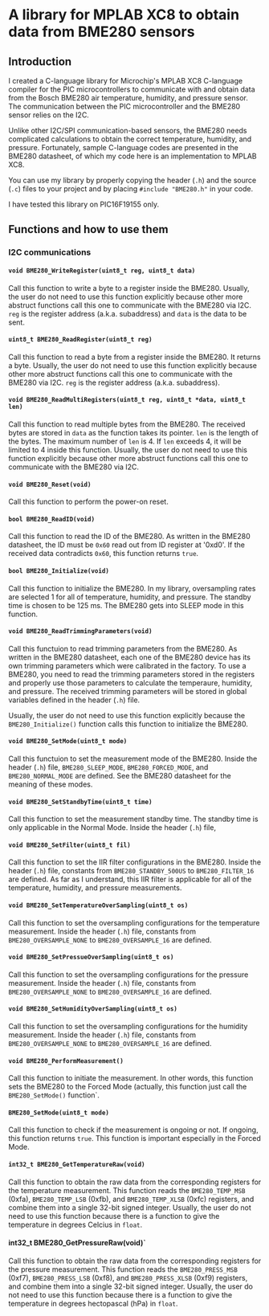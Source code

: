 # A library for MPLAB XC8 to obtain data from BME280 sensors

## Introduction
I created a C-language library for Microchip's MPLAB XC8 C-language compiler for the PIC microcontrollers to communicate with and obtain data from the Bosch BME280 air temperature, humidity, and pressure sensor. The communication between the PIC microcontroller and the BME280 sensor relies on the I2C.

Unlike other I2C/SPI communication-based sensors, the BME280 needs complicated calculations to obtain the correct temperature, humidity, and pressure. Fortunately, sample C-language codes are presented in the BME280 datasheet, of which my code here is an implementation to MPLAB XC8.

You can use my library by properly copying the header (`.h`) and the source (`.c`) files to your project and by placing `#include "BME280.h"` in your code.

I have tested this library on PIC16F19155 only.

## Functions and how to use them
### I2C communications
#### `void BME280_WriteRegister(uint8_t reg, uint8_t data)`
Call this function to write a byte to a register inside the BME280. Usually, the user do not need to use this function explicitly because other more abstruct functions call this one to communicate with the BME280 via I2C.
`reg` is the register address (a.k.a. subaddress) and `data` is the data to be sent. 

#### `uint8_t BME280_ReadRegister(uint8_t reg)`
Call this function to read a byte from a register inside the BME280. It returns a byte. Usually, the user do not need to use this function explicitly because other more abstruct functions call this one to communicate with the BME280 via I2C.
`reg` is the register address (a.k.a. subaddress).

#### `void BME280_ReadMultiRegisters(uint8_t reg, uint8_t *data, uint8_t len)`
Call this function to read multiple bytes from the BME280. The received bytes are stored in `data` as the function takes its pointer. `len` is the length of the bytes. The maximum number of `len` is 4. If `len` exceeds 4, it will be limited to 4 inside this function. Usually, the user do not need to use this function explicitly because other more abstruct functions call this one to communicate with the BME280 via I2C.

#### `void BME280_Reset(void)`
Call this function to perform the power-on reset.

#### `bool BME280_ReadID(void)`
Call this function to read the ID of the BME280. As written in the BME280 datasheet, the ID must be `0x60` read out from ID register at '0xd0'. If the received data contradicts `0x60`, this function returns `true`.

#### `bool BME280_Initialize(void)`
Call this function to initialize the BME280. In my library, oversampling rates are selected 1 for all of temperature, humidity, and pressure. The standby time is chosen to be 125 ms. The BME280 gets into SLEEP mode in this function.

#### `void BME280_ReadTrimmingParameters(void)`
Call this functuion to read trimming parameters from the BME280. As written in the BME280 datasheet, each one of the BME280 device has its own trimming parameters which were calibrated in the factory. To use a BME280, you need to read the trimming parameters stored in the registers and properly use those parameters to calculate the temperaure, humidity, and pressure. The received trimming parameters will be stored in global variables defined in the header (`.h`) file.

Usually, the user do not need to use this function explicitly because the `BME280_Initialize()` function calls this function to initialize the BME280.

#### `void BME280_SetMode(uint8_t mode)`
Call this functuion to set the measurement mode of the BME280. Inside the header (`.h`) file, `BME280_SLEEP_MODE`, `BME280_FORCED_MODE`, and `BME280_NORMAL_MODE` are defined. See the BME280 datasheet for the meaning of these modes.

#### `void BME280_SetStandbyTime(uint8_t time)`
Call this function to set the measurement standby time. The standby time is only applicable in the Normal Mode. Inside the header (`.h`) file, 

#### `void BME280_SetFilter(uint8_t fil)`
Call this function to set the IIR filter configurations in the BME280. Inside the header (`.h`) file, constants from `BME280_STANDBY_500US` to `BME280_FILTER_16` are defined. As far as I understand, this IIR filter is applicable for all of the temperature, humidity, and pressure measurements.

#### `void BME280_SetTemperatureOverSampling(uint8_t os)`
Call this function to set the oversampling configurations for the temperature measurement. Inside the header (`.h`) file, constants from ` BME280_OVERSAMPLE_NONE` to `BME280_OVERSAMPLE_16` are defined.

#### `void BME280_SetPressueOverSampling(uint8_t os)`
Call this function to set the oversampling configurations for the pressure measurement. Inside the header (`.h`) file, constants from ` BME280_OVERSAMPLE_NONE` to `BME280_OVERSAMPLE_16` are defined.

#### `void BME280_SetHumidityOverSampling(uint8_t os)`
Call this function to set the oversampling configurations for the humidity measurement. Inside the header (`.h`) file, constants from ` BME280_OVERSAMPLE_NONE` to `BME280_OVERSAMPLE_16` are defined.

#### `void BME280_PerformMeasurement()`
Call this function to initiate the measurement. In other words, this function sets the BME280 to the Forced Mode (actually, this function just call the `BME280_SetMode()` function`.

#### `BME280_SetMode(uint8_t mode)`
Call this function to check if the measurement is ongoing or not. If ongoing, this function returns `true`. This function is important especially in the Forced Mode.

#### `int32_t BME280_GetTemperatureRaw(void)`
Call this function to obtain the raw data from the corresponding registers for the temperature measurement. This function reads the `BME280_TEMP_MSB` (0xfa), `BME280_TEMP_LSB` (0xfb), and `BME280_TEMP_XLSB` (0xfc) registers, and combine them into a single 32-bit signed integer. Usually, the user do not need to use this function because there is a function to give the temperature in degrees Celcius in `float`.

#### int32_t BME280_GetPressureRaw(void)`
Call this function to obtain the raw data from the corresponding registers for the pressure measurement. This function reads the `BME280_PRESS_MSB` (0xf7), `BME280_PRESS_LSB` (0xf8), and `BME280_PRESS_XLSB` (0xf9) registers, and combine them into a single 32-bit signed integer. Usually, the user do not need to use this function because there is a function to give the temperature in degrees hectopascal (hPa) in `float`.




